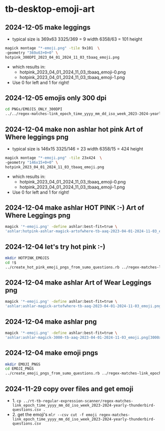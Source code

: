 # tb-desktop-emoji-art

## 2024-12-05 make leggings
* typical size is 369x63  3325/369 = 9 width 6358/63 = 101 height

```bash
magick montage "*-emoji.png" -tile 9x101  \
-geometry "369x63+0+0" \
hotpink_300DPI_2023_04_01_2024_11_03_tbaaq_emoji.png
```
* which results in:
    * hotpink_2023_04_01_2024_11_03_tbaaq_emoji-0.png
    * hotpink_2023_04_01_2024_11_03_tbaaq_emoji-1.png
* Use 0 for left and 1 for right!
## 2024-12-05 emojis only 300 dpi
```bash
cd PNGs/EMOJIS_ONLY_300DPI
../../regex-matches-link_epoch_time_yyyy_mm_dd_iso_week_2023-2024-yearly-thunderbird-questions.csv
```
## 2024-12-04 make non ashlar hot pink Art of Where leggings png
* typical size is 146x15  3325/146 = 23 width 6358/15 = 424 height

```bash
magick montage "*-emoji.png" -tile 23x424  \
-geometry "146x15+0+0" \
hotpink_2023_04_01_2024_11_03_tbaaq_emoji.png
```
* which results in:
    * hotpink_2023_04_01_2024_11_03_tbaaq_emoji-0.png
    * hotpink_2023_04_01_2024_11_03_tbaaq_emoji-1.png
* Use 0 for left and 1 for right!

## 2024-12-04 make ashlar HOT PINK :-) Art of Where Leggings png
```bash
magick '*-emoji.png' -define ashlar:best-fit=true \
'ashlar:hotpink-ashlar-magick-artofwhere-tb-aaq-2023-04-01-2024-11-03_emoji.png[3325x6358+0+0]'
```
## 2024-12-04 let's try hot pink :-)
```bash
mkdir HOTPINK_EMOJIS
cd !$
../create_hot_pink_emoji_pngs_from_sumo_questions.rb ../regex-matches-link_epoch_time_yyyy_mm_dd_iso_week_2023-2024-yearly-thunderbird-questions.csv
```
## 2024-12-04 make ashlar Art of Wear Leggings png
```bash
magick '*-emoji.png' -define ashlar:best-fit=true \
'ashlar:ashlar-magick-artofwhere-tb-aaq-2023-04-01-2024-11-03_emoji.png[3325x6358+0+0]'
```
## 2024-12-04 make ashlar png
```bash
magick '*-emoji.png' -define ashlar:best-fit=true \
'ashlar:ashlar-magick-3000-tb-aaq-2023-04-01-2024-11-03_emoji.png[3000x3000+0+0]'
```
## 2024-12-04 make emoji pngs
```bash
mkdir EMOJI_PNGS
cd EMOJI_PNGS
../create_emoji_pngs_from_sumo_questions.rb ../regex-matches-link_epoch_time_yyyy_mm_dd_iso_week_2023-2024-yearly-thunderbird-questions.csv
```
## 2024-11-29 copy over files and get emoji
* 1\. `cp ../rt-tb-regular-expression-scanner/regex-matches-link_epoch_time_yyyy_mm_dd_iso_week_2023-2024-yearly-thunderbird-questions.csv .`
* 2\. get the emoji's `mlr --csv cut -f emoji regex-matches-link_epoch_time_yyyy_mm_dd_iso_week_2023-2024-yearly-thunderbird-questions.csv`

